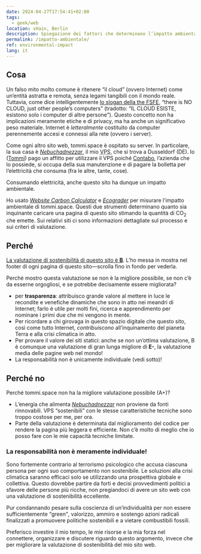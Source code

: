 ```yaml
---
date: 2024-04-27T17:54:41+02:00
tags:
  - geek/web
location: xHain, Berlin
description: Spiegazione dei fattori che determinano l’impatto ambientale di questo sito e alcune riflessioni riguardo il suo “sustainability score”.
permalink: /impatto-ambientale/
ref: environmental-impact
lang: it
---
```

## Cosa

Un falso mito molto comune è ritenere <q>il cloud</q> (ovvero Internet) come un’entità astratta e remota, senza legami tangibili con il mondo reale. Tuttavia, come dice intelligentemente [lo slogan della the <abbr title='Free Software Foundation Europe'>FSFE</abbr>](https://fsfe.org/contribute/spreadtheword.html#nocloud-sticker-bw), <q cite='https://fsfe.org/contribute/spreadtheword.html#nocloud-sticker-bw' lang='en'>there is NO CLOUD, just other people’s computers</q> (tradotto: <q>IL CLOUD ESISTE, esistono solo i computer di altre persone</q>). Questo concetto non ha implicazioni meramente etiche e di privacy, ma ha anche un significativo peso materiale. Internet è *letteralmente* costituito da computer perennemente accesi e connessi alla rete (ovvero i server).

Come ogni altro sito web, tommi.space è ospitato su server. In particolare, la sua casa è <cite>[Nebuchadnezzar](Nebuchadnezzar.md)</cite>, il mio <abbr title='Virtual Private Server'>VPS</abbr>, che si trova a Dusseldorf (DE). Io ([Tommi](https://tommi.space/home#about 'About Tommi')) pago un affitto per utilizzare il VPS poiché [Contabo](https://contabo.com), l’azienda che lo possiede, si occupa della sua manutenzione e di pagare la bolletta per l’elettricità che consuma (fra le altre, tante, cose).

Consumando elettricità, anche questo sito ha dunque un impatto ambientale.

Ho usato <cite><a href='https://www.websitecarbon.com/website/tommi-space-home/' title='Sustainability report for “tommi.space/home”' lang='en'>Website Carbon Calculator</a></cite> e <cite><a href='https://ecograder.com/report/eh2v0DedUhTQLxvWYaxjNXBp' title='Sustainability report for “tommi.space/home”' hreflang='en'>Ecograder</a></cite> per misurare l’impatto ambientale di tommi.space. Questi due strumenti determinano quanto sia inquinante caricare una pagina di questo sito stimando la quantità di CO<sub>2</sub> che emette. Sui relativi siti ci sono informazioni dettagliate sul processo e sui criteri di valutazione.

## Perché

<u>La valutazione di sostenibilità di questo sito è **B**</u>. L’ho messa in mostra nel footer di ogni pagina di questo sito—scrolla fino in fondo per vederla.

<div id='wcb' class='carbonbadge'></div>
<script src='https://unpkg.com/website-carbon-badges@1.1.3/b.min.js' defer></script>

Perché mostro questa valutazione se non è la migliore possibile, se non c’è da esserne orgogliosi, e se potrebbe decisamente essere migliorata?

- per **trasparenza**: attribuisco grande valore al mettere in luce le recondite e venefiche dinamiche che sono in atto nei meandri di Internet; farlo è utile per molti fini, ricerca e apprendimento per nominare i primi due che mi vengono in mente.
- Per ricordare a chi girovaga in questo spazio digitale che questo sito, così come tutto Internet, *contribuiscono* all’inquinamento del pianeta Terra e alla crisi climatica in atto.
- Per provare il valore dei siti statici: anche se non un’ottima valutazione, B è comunque una valutazione di gran lunga migliore di **E-**, la valutazione media delle pagine web nel mondo!
- La responsabilità non è unicamente individuale (vedi sotto)!

## Perché no

Perché tommi.space non ha la migliore valutazione possibile (A+)?

- L’energia che alimenta <cite>[Nebuchadnezzar](Nebuchadnezzar.md)</cite> non proviene da fonti rinnovabili. VPS “sostenibili” con le stesse caratteristiche tecniche sono troppo costose per me, per ora.
- Parte della valutazione è determinata dal miglioramento del codice per rendere la pagina più leggera e efficiente. Non c’è molto di meglio che io posso fare con le mie capacità tecniche limitate.

### La responsabilità non è meramente individuale!

Sono fortemente contrario al terrorismo psicologico che accusa ciascuna persona per ogni suo comportamento non sostenibile. Le soluzioni alla crisi climatica saranno efficaci solo se utilizzando una prospettiva globale e collettiva. Questo dovrebbe partire da forti e decisi provvedimenti politici a sfavore delle persone più ricche, non pregiandoci di avere un sito web con una valutazione di sostenibilità eccellente.

Pur condannando pesare sulla coscienza di un’individualità per non essere sufficientemente <q lang='en'>green</q>, valorizzo, ammiro e sostengo azioni radicali finalizzati a promuovere politiche sostenibili e a vietare combustibili fossili.

Preferisco investire il mio tempo, le mie risorse e la mia forza nel connettere, organizzare e discutere riguardo questo argomento, invece che per migliorare la valutazione di sostenibilità del mio sito web.

